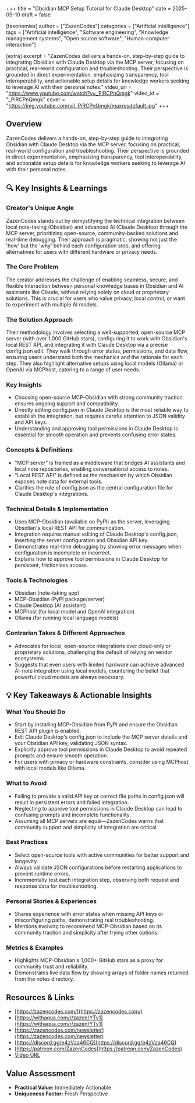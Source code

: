 +++
title = "Obsidian MCP Setup Tutorial for Claude Desktop"
date = 2025-09-10
draft = false

[taxonomies]
author = ["ZazenCodes"]
categories = ["Artificial intelligence"]
tags = ["Artificial intelligence", "Software engineering", "Knowledge management systems", "Open source software", "Human-computer interaction"]

[extra]
excerpt = "ZazenCodes delivers a hands-on, step-by-step guide to integrating Obsidian with Claude Desktop via the MCP server, focusing on practical, real-world configuration and troubleshooting. Their perspective is grounded in direct experimentation, emphasizing transparency, tool interoperability, and actionable setup details for knowledge workers seeking to leverage AI with their personal notes."
video_url = "https://www.youtube.com/watch?v=_PiRCPnQmgk"
video_id = "_PiRCPnQmgk"
cover = "https://img.youtube.com/vi/_PiRCPnQmgk/maxresdefault.jpg"
+++

## Overview

ZazenCodes delivers a hands-on, step-by-step guide to integrating Obsidian with Claude Desktop via the MCP server, focusing on practical, real-world configuration and troubleshooting. Their perspective is grounded in direct experimentation, emphasizing transparency, tool interoperability, and actionable setup details for knowledge workers seeking to leverage AI with their personal notes.

## 🔍 Key Insights & Learnings

### Creator's Unique Angle
ZazenCodes stands out by demystifying the technical integration between local note-taking (Obsidian) and advanced AI (Claude Desktop) through the MCP server, prioritizing open-source, community-backed solutions and real-time debugging. Their approach is pragmatic, showing not just the 'how' but the 'why' behind each configuration step, and offering alternatives for users with different hardware or privacy needs.

### The Core Problem
The creator addresses the challenge of enabling seamless, secure, and flexible interaction between personal knowledge bases in Obsidian and AI assistants like Claude, without relying solely on cloud or proprietary solutions. This is crucial for users who value privacy, local control, or want to experiment with multiple AI models.

### The Solution Approach
Their methodology involves selecting a well-supported, open-source MCP server (with over 1,000 GitHub stars), configuring it to work with Obsidian's local REST API, and integrating it with Claude Desktop via a precise config.json edit. They walk through error states, permissions, and data flow, ensuring users understand both the mechanics and the rationale for each step. They also highlight alternative setups using local models (Ollama) or OpenAI via MCPhost, catering to a range of user needs.

### Key Insights
- Choosing open-source MCP-Obsidian with strong community traction ensures ongoing support and compatibility.
- Directly editing config.json in Claude Desktop is the most reliable way to establish the integration, but requires careful attention to JSON validity and API keys.
- Understanding and approving tool permissions in Claude Desktop is essential for smooth operation and prevents confusing error states.

### Concepts & Definitions
- "MCP server" is framed as a middleware that bridges AI assistants and local note repositories, enabling conversational access to notes.
- "Local REST API" is defined as the mechanism by which Obsidian exposes note data for external tools.
- Clarifies the role of config.json as the central configuration file for Claude Desktop's integrations.

### Technical Details & Implementation
- Uses MCP-Obsidian (available on PyPI) as the server, leveraging Obsidian's local REST API for communication.
- Integration requires manual editing of Claude Desktop's config.json, inserting the server configuration and Obsidian API key.
- Demonstrates real-time debugging by showing error messages when configuration is incomplete or incorrect.
- Explains how to approve tool permissions in Claude Desktop for persistent, frictionless access.

### Tools & Technologies
- Obsidian (note-taking app)
- MCP-Obsidian (PyPI package/server)
- Claude Desktop (AI assistant)
- MCPhost (for local model and OpenAI integration)
- Ollama (for running local language models)

### Contrarian Takes & Different Approaches
- Advocates for local, open-source integrations over cloud-only or proprietary solutions, challenging the default of relying on vendor ecosystems.
- Suggests that even users with limited hardware can achieve advanced AI-note integration using local models, countering the belief that powerful cloud models are always necessary.

## 💡 Key Takeaways & Actionable Insights

### What You Should Do
- Start by installing MCP-Obsidian from PyPI and ensure the Obsidian REST API plugin is enabled.
- Edit Claude Desktop's config.json to include the MCP server details and your Obsidian API key, validating JSON syntax.
- Explicitly approve tool permissions in Claude Desktop to avoid repeated prompts and ensure smooth operation.
- For users with privacy or hardware constraints, consider using MCPhost with local models like Ollama.

### What to Avoid
- Failing to provide a valid API key or correct file paths in config.json will result in persistent errors and failed integration.
- Neglecting to approve tool permissions in Claude Desktop can lead to confusing prompts and incomplete functionality.
- Assuming all MCP servers are equal—ZazenCodes warns that community support and simplicity of integration are critical.

### Best Practices
- Select open-source tools with active communities for better support and longevity.
- Always validate JSON configurations before restarting applications to prevent runtime errors.
- Incrementally test each integration step, observing both request and response data for troubleshooting.

### Personal Stories & Experiences
- Shares experience with error states when missing API keys or misconfiguring paths, demonstrating real troubleshooting.
- Mentions evolving to recommend MCP-Obsidian based on its community traction and simplicity after trying other options.

### Metrics & Examples
- Highlights MCP-Obsidian's 1,000+ GitHub stars as a proxy for community trust and reliability.
- Demonstrates live data flow by showing arrays of folder names returned from the notes directory.

## Resources & Links

- [https://zazencodes.com/](https://zazencodes.com/)
- [https://withaqua.com/r/zazen/YTv1](https://withaqua.com/r/zazen/YTv1)
- [https://zazencodes.com/newsletter](https://zazencodes.com/newsletter)
- [https://discord.gg/e4zVza46CQ](https://discord.gg/e4zVza46CQ)
- [https://patreon.com/ZazenCodes](https://patreon.com/ZazenCodes)
- [Video URL](https://www.youtube.com/watch?v=_PiRCPnQmgk)

## Value Assessment
- **Practical Value:** Immediately Actionable
- **Uniqueness Factor:** Fresh Perspective

